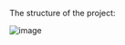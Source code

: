 The structure of the project:

![image](https://user-images.githubusercontent.com/73940626/187991232-f6573584-b8bc-437c-977a-2867a1c94077.png)
